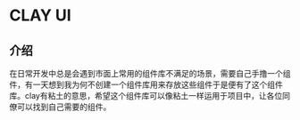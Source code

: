 # **CLAY UI**

## 介绍

在日常开发中总是会遇到市面上常用的组件库不满足的场景，需要自己手撸一个组件，有一天想到我为何不创建一个组件库用来存放这些组件于是便有了这个组件库。clay有粘土的意思，希望这个组件库可以像粘土一样运用于项目中，让各位同僚可以找到自己需要的组件。

